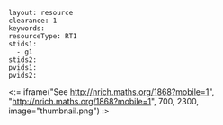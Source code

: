 ````
layout: resource
clearance: 1
keywords:
resourceType: RT1
stids1: 
  - g1
stids2:
pvids1:
pvids2:

````

<:= iframe("See http://nrich.maths.org/1868?mobile=1", "http://nrich.maths.org/1868?mobile=1", 700, 2300, image="thumbnail.png") :>

